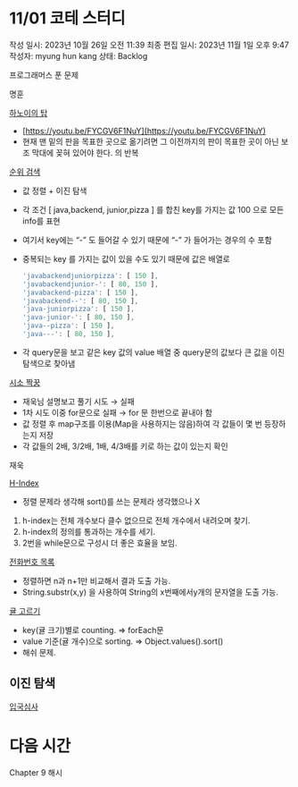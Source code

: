 # 11/01 코테 스터디

작성 일시: 2023년 10월 26일 오전 11:39
최종 편집 일시: 2023년 11월 1일 오후 9:47
작성자: myung hun kang
상태: Backlog

프로그래머스 푼 문제 

명훈

[하노이의 탑](https://school.programmers.co.kr/learn/courses/30/lessons/12946)

- [https://youtu.be/FYCGV6F1NuY](https://youtu.be/FYCGV6F1NuY)
- 현재 맨 밑의 판을 목표한 곳으로 옮기려면 
그 이전까지의 판이 목표한 곳이 아닌 보조 막대에 꽂혀 있어야 한다. 의 반복

[순위 검색](https://school.programmers.co.kr/learn/courses/30/lessons/72412)

- 값 정렬 + 이진 탐색
- 각 조건 [ java,backend, junior,pizza ] 를 합친 key를 가지는 값 100 으로 모든 info를 표현
- 여기서 key에는 “-” 도 들어갈 수 있기 때문에 “-” 가 들어가는 경우의 수 포함
- 중복되는 key 를 가지는 값이 있을 수도 있기 때문에 값은 배열로
    
    ```jsx
    'javabackendjuniorpizza': [ 150 ],
    'javabackendjunior-': [ 80, 150 ],
    'javabackend-pizza': [ 150 ],
    'javabackend--': [ 80, 150 ],
    'java-juniorpizza': [ 150 ], 
    'java-junior-': [ 80, 150 ],
    'java--pizza': [ 150 ],
    'java---': [ 80, 150 ],
    ```
    
- 각 query문을 보고 같은 key 값의 value 배열 중 query문의 값보다 큰 값을 이진 탐색으로 찾아냄

[시소 짝꿍](https://school.programmers.co.kr/learn/courses/30/lessons/152996)

- 재욱님 설명보고 풀기 시도 → 실패
- 1차 시도 이중 for문으로 실패 → for 문 한번으로 끝내야 함
- 값 정렬 후 map구조를 이용(Map을 사용하지는 않음)하여 각 값들이 몇 번 등장하는지 저장
- 각 값들의 2배, 3/2배, 1배, 4/3배를 키로 하는 값이 있는지 확인

재욱

[H-Index](https://school.programmers.co.kr/learn/courses/30/lessons/42747)

- 정렬 문제라 생각해 sort()를 쓰는 문제라 생각했으나 X
1. h-index는 전체 개수보다 클수 없으므로 전체 개수에서 내려오며 찾기.
2. h-index의 정의를 통과하는 개수를 세기.
3. 2번을 while문으로 구성시 더 좋은 효율을 보임.

[전화번호 목록](https://school.programmers.co.kr/learn/courses/30/lessons/42577)

- 정렬하면 n과 n+1만 비교해서 결과 도출 가능.
- String.substr(x,y) 을 사용하여 String의 x번째에서y개의 문자열을 도출 가능.

[귤 고르기](https://school.programmers.co.kr/learn/courses/30/lessons/138476)

- key(귤 크기)별로 counting. ⇒ forEach문
- value 기준(귤 개수)으로 sorting. ⇒ Object.values().sort()
- 해쉬 문제.

## 이진 탐색

[입국심사](https://school.programmers.co.kr/learn/courses/30/lessons/43238)

# 다음 시간

Chapter 9 해시